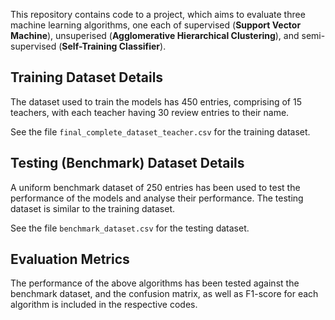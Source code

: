 This repository contains code to a project, which aims to evaluate three machine learning algorithms, 
one each of supervised (**Support Vector Machine**), unsuperised (**Agglomerative Hierarchical Clustering**), 
and semi-supervised (**Self-Training Classifier**).

## Training Dataset Details
The dataset used to train the models has 450 entries, comprising of 15 teachers, with each teacher having 
30 review entries to their name.

See the file `final_complete_dataset_teacher.csv` for the training dataset.

## Testing (Benchmark) Dataset Details
A uniform benchmark dataset of 250 entries has been used to test the performance of the models and analyse 
their performance. The testing dataset is similar to the training dataset.

See the file `benchmark_dataset.csv` for the testing dataset.

## Evaluation Metrics
The performance of the above algorithms has been tested against the benchmark dataset, and the confusion 
matrix, as well as F1-score for each algorithm is included in the respective codes.
